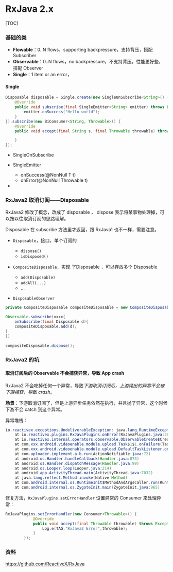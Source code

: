 # RxJava 2.x

[TOC]

### 基础的类



- **Flowable**：0..N flows，supporting backpressure，支持背压，搭配 Subscriber
- **Observable**：0..N flows，no backpressure，不支持背压，性能更好些，搭配 Observer
- **Single**：1 item or an error，



#### Single



```java
Disposable disposable = Single.create(new SingleOnSubscribe<String>() {
    @Override
    public void subscribe(final SingleEmitter<String> emitter) throws Exception {
        emitter.onSuccess("Hello world");
    }
}).subscribe(new BiConsumer<String, Throwable>() {
    @Override
    public void accept(final String s, final Throwable throwable) throws Exception {

    }
});
```



- SingleOnSubscribe

- SingleEmitter<T>
  - onSuccess(@NonNull T t)
  - onError(@NonNull Throwable t)

- 





### RxJava2 取消订阅——Disposable

RxJava2 修改了概念，改成了 disposable ， dispose 表示将某事物处理掉，可以按以往取消订阅的思路理解。

Disposable 在 subscribe 方法里才返回，跟 RxJava1 也不一样，需要注意。



- `Disposable`，接口，单个订阅的	
  - `dispose()`
  - `isDisposed()`

- `CompositeDisposable`，实现 了Disposable ，可以存放多个 Disposable
  - `add(Disposable)`
  - `addAll(...)`
  - ...
- `DisposableObserver`



```java
private CompositeDisposable compositeDisposable = new CompositeDisposable();

Observable.subscribe(xxxx{
	onSubscribe(final Disposable d){
	compositeDisposable.add(d);
}
})
  
compositeDisposable.dispose();
```





### RxJava2 的坑



#### 取消订阅后的 Observable 不会捕获异常，导致 App crash

RxJava2 不会吃掉任何一个异常，导致*下游取消订阅后，上游抛出的异常不会被下游捕获，导致 crash*。



**场景**：下游取消订阅了，但是上游异步任务依然在执行，并且抛了异常，这个时候下游不会 catch 到这个异常。

异常堆栈：

```java
io.reactivex.exceptions.UndeliverableException: java.lang.RuntimeException: Task failure:UploadTaskError{code='100', subcode='4', info='connect error'}
	at io.reactivex.plugins.RxJavaPlugins.onError(RxJavaPlugins.java:367)
	at io.reactivex.internal.operators.observable.ObservableCreate$CreateEmitter.onError(ObservableCreate.java:74)
	at com.xxx.android.videoenable.module.upload.Task$1$1.onFailure(Task.java:89)
	at com.xxx.android.videoenable.module.upload.DefaultTaskListener.onFailure(DefaultTaskListener.java:56)
	at com.uploader.implement.a.b.run(ActionNotifiable.java:72)
	at android.os.Handler.handleCallback(Handler.java:873)
	at android.os.Handler.dispatchMessage(Handler.java:99)
	at android.os.Looper.loop(Looper.java:214)
	at android.app.ActivityThread.main(ActivityThread.java:7032)
	at java.lang.reflect.Method.invoke(Native Method)
	at com.android.internal.os.RuntimeInit$MethodAndArgsCaller.run(RuntimeInit.java:494)
	at com.android.internal.os.ZygoteInit.main(ZygoteInit.java:965)
```



修复方法，`RxJavaPlugins.setErrorHandler` 设置异常的 Consumer 来处理异常：

```java
RxJavaPlugins.setErrorHandler(new Consumer<Throwable>() {
            @Override
            public void accept(final Throwable throwable) throws Exception {
                Log.e(TAG,"RxJava2 Error",throwable);
            }
        });
```







### 资料

https://github.com/ReactiveX/RxJava